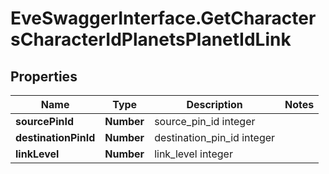 # EveSwaggerInterface.GetCharactersCharacterIdPlanetsPlanetIdLink

## Properties
Name | Type | Description | Notes
------------ | ------------- | ------------- | -------------
**sourcePinId** | **Number** | source_pin_id integer | 
**destinationPinId** | **Number** | destination_pin_id integer | 
**linkLevel** | **Number** | link_level integer | 


